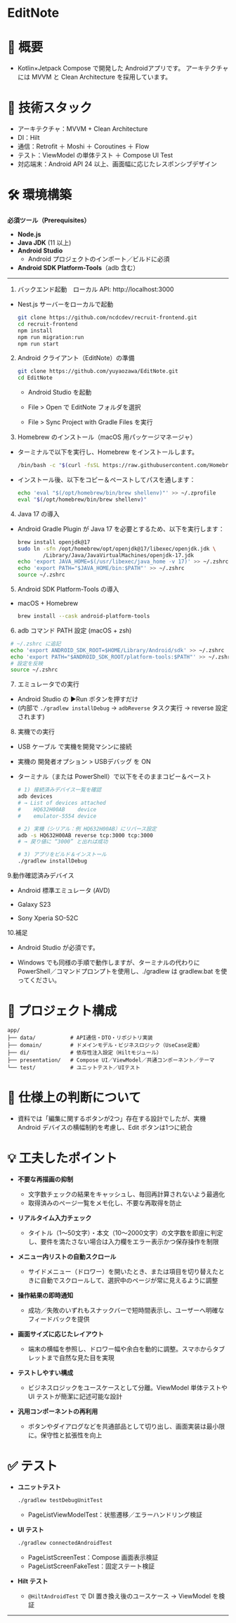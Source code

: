 # EditNote

# 🚀 概要
* Kotlin×Jetpack Compose で開発した Androidアプリです。
アーキテクチャには MVVM と Clean Architecture を採用しています。

# 🔧 技術スタック
* アーキテクチャ：MVVM + Clean Architecture
* DI：Hilt
* 通信：Retrofit ＋ Moshi ＋ Coroutines ＋ Flow
* テスト：ViewModel の単体テスト ＋ Compose UI Test
* 対応端末：Android API 24 以上、画面幅に応じたレスポンシブデザイン

# 🛠 環境構築

**必須ツール（Prerequisites）**  
- **Node.js** 
- **Java JDK** (11 以上)  
- **Android Studio**  
  - Android プロジェクトのインポート／ビルドに必須  
- **Android SDK Platform-Tools**（adb 含む）  

---

1. バックエンド起動　ローカル API: http://localhost:3000
- Nest.js サーバーをローカルで起動
   ```bash
   git clone https://github.com/ncdcdev/recruit-frontend.git
   cd recruit-frontend
   npm install
   npm run migration:run
   npm run start
   ```

2. Android クライアント（EditNote）の準備

   ```bash
   git clone https://github.com/yuyaozawa/EditNote.git
   cd EditNote
   ```
     - Android Studio を起動

     - File > Open で EditNote フォルダを選択

     - File > Sync Project with Gradle Files を実行

3. Homebrew のインストール（macOS 用パッケージマネージャ）
- ターミナルで以下を実行し、Homebrew をインストールします。

   ```bash
   /bin/bash -c "$(curl -fsSL https://raw.githubusercontent.com/Homebrew/install/HEAD/install.sh)"
   ```
- インストール後、以下をコピー＆ペーストしてパスを通します：

   ```bash
   echo 'eval "$(/opt/homebrew/bin/brew shellenv)"' >> ~/.zprofile
   eval "$(/opt/homebrew/bin/brew shellenv)"
   ```

4. Java 17 の導入
- Android Gradle Plugin が Java 17 を必要とするため、以下を実行します：

    ```bash
    brew install openjdk@17
    sudo ln -sfn /opt/homebrew/opt/openjdk@17/libexec/openjdk.jdk \
            /Library/Java/JavaVirtualMachines/openjdk-17.jdk
    echo 'export JAVA_HOME=$(/usr/libexec/java_home -v 17)' >> ~/.zshrc
    echo 'export PATH="$JAVA_HOME/bin:$PATH"' >> ~/.zshrc
    source ~/.zshrc
    ```

   
5. Android SDK Platform-Tools の導入
- macOS + Homebrew
     ```bash
     brew install --cask android-platform-tools
    ```

6. adb コマンド PATH 設定 (macOS + zsh)

 ```bash
  # ~/.zshrc に追記
  echo 'export ANDROID_SDK_ROOT=$HOME/Library/Android/sdk' >> ~/.zshrc
  echo 'export PATH="$ANDROID_SDK_ROOT/platform-tools:$PATH"' >> ~/.zshrc
  # 設定を反映
  source ~/.zshrc
  ```

7. エミュレータでの実行
- Android Studio の ▶︎Run ボタンを押すだけ
- (内部で `./gradlew installDebug` → `adbReverse` タスク実行 → reverse 設定されます)

8. 実機での実行
- USB ケーブル で実機を開発マシンに接続

- 実機の 開発者オプション > USBデバッグ を ON

- ターミナル（または PowerShell）で以下をそのままコピー＆ペースト
  ```bash 
  # 1) 接続済みデバイス一覧を確認
  adb devices
  # → List of devices attached
  #    HQ632H00AB    device
  #    emulator-5554 device

  # 2) 実機（シリアル：例 HQ632H00AB）にリバース設定
  adb -s HQ632H00AB reverse tcp:3000 tcp:3000
  # → 戻り値に “3000” と出れば成功

  # 3) アプリをビルド＆インストール
  ./gradlew installDebug

  ```

9.動作確認済みデバイス

- Android 標準エミュレータ (AVD)

- Galaxy S23

- Sony Xperia SO-52C

10.補足

 - Android Studio が必須です。

 - Windows でも同様の手順で動作しますが、ターミナルの代わりに PowerShell／コマンドプロンプトを使用し、./gradlew は gradlew.bat を使ってください。



# 📁 プロジェクト構成

```
app/
├── data/           # API通信・DTO・リポジトリ実装
├── domain/         # ドメインモデル・ビジネスロジック（UseCase定義）
├── di/             # 依存性注入設定（Hiltモジュール）
├── presentation/   # Compose UI／ViewModel／共通コンポーネント／テーマ
└── test/           # ユニットテスト／UIテスト

```


# 🎨 仕様上の判断について

* 資料では「編集に関するボタンが2つ」存在する設計でしたが、実機 Android デバイスの横幅制約を考慮し、Edit ボタンは1つに統合

# 💡 工夫したポイント

- **不要な再描画の抑制**  
  - 文字数チェックの結果をキャッシュし、毎回再計算されないよう最適化  
  - 取得済みのページ一覧をメモ化し、不要な再取得を防止
    
- **リアルタイム入力チェック**  
  - タイトル（1～50文字）・本文（10～2000文字）の文字数を即座に判定し、要件を満たさない場合は入力欄をエラー表示かつ保存操作を制限

- **メニュー内リストの自動スクロール**  
  - サイドメニュー（ドロワー）を開いたとき、または項目を切り替えたときに自動でスクロールして、選択中のページが常に見えるように調整

- **操作結果の即時通知**  
   - 成功／失敗のいずれもスナックバーで短時間表示し、ユーザーへ明確なフィードバックを提供

- **画面サイズに応じたレイアウト**  
  - 端末の横幅を参照し、ドロワー幅や余白を動的に調整。スマホからタブレットまで自然な見た目を実現

- **テストしやすい構成**  
  - ビジネスロジックをユースケースとして分離。ViewModel 単体テストや UI テストが簡潔に記述可能な設計

- **汎用コンポーネントの再利用**  
  - ボタンやダイアログなどを共通部品として切り出し、画面実装は最小限に。保守性と拡張性を向上
  
# ✅ テスト

* **ユニットテスト**

  ```bash
  ./gradlew testDebugUnitTest
  ```

  * PageListViewModelTest：状態遷移／エラーハンドリング検証

* **UI テスト**

  ```bash
  ./gradlew connectedAndroidTest
  ```

  * PageListScreenTest：Compose 画面表示検証
  * PageListScreenFakeTest：固定ステート検証

* **Hilt テスト**

  * `@HiltAndroidTest` で DI 置き換え後のユースケース → ViewModel を検証


---
